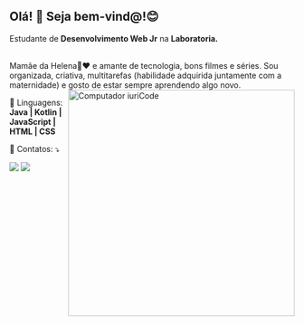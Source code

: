## Olá! 👋 Seja bem-vind@!😊

<p align="left"> 
  Estudante de <strong>Desenvolvimento Web Jr</strong> na <strong>Laboratoria.</strong><br>
</p>

<br>
Mamãe da Helena👶❤️ e amante de tecnologia, bons filmes e séries.
Sou organizada, criativa, multitarefas (habilidade adquirida juntamente com a maternidade) e gosto de estar sempre aprendendo algo novo.                  
<br>

<img src="https://raw.githubusercontent.com/MicaelliMedeiros/micaellimedeiros/master/image/computer-illustration.png" min-width="400px" max-width="400px" width="400px" align="right" alt="Computador iuriCode">



<p align="left">
  🦄 Linguagens: <strong>Java | Kotlin | JavaScript | HTML | CSS</strong>
</p>

<p align="left">
  💌 Contatos: ⤵️
</p>

<p align="left">
 
  <a href="https://www.linkedin.com/in/vanessa-bueck/" alt="Linkedin"> 
  <img src="https://img.shields.io/badge/-Linkedin-0e76a8?style=flat-square&logo=Linkedin&logoColor=white&link=https://www.linkedin.com/in/vanessa-bueck/" /></a>

  <a href="https://www.instagram.com/vanessabuecker/" alt="Instagram">
  <img src="https://img.shields.io/badge/-Instagram-DF0174?style=flat-square&labelColor=DF0174&logo=instagram&logoColor=white&link=https://www.instagram.com/vanessabuecker/"/></a>
</p> 
